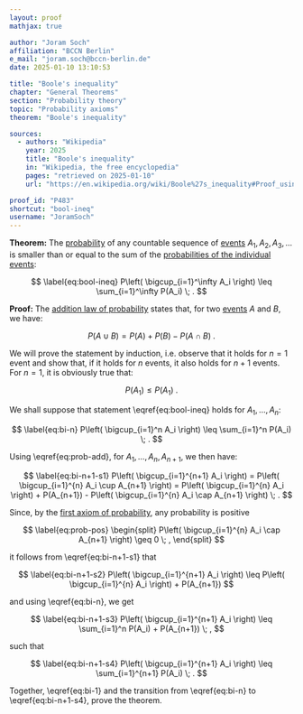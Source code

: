```yaml
---
layout: proof
mathjax: true

author: "Joram Soch"
affiliation: "BCCN Berlin"
e_mail: "joram.soch@bccn-berlin.de"
date: 2025-01-10 13:10:53

title: "Boole's inequality"
chapter: "General Theorems"
section: "Probability theory"
topic: "Probability axioms"
theorem: "Boole's inequality"

sources:
  - authors: "Wikipedia"
    year: 2025
    title: "Boole's inequality"
    in: "Wikipedia, the free encyclopedia"
    pages: "retrieved on 2025-01-10"
    url: "https://en.wikipedia.org/wiki/Boole%27s_inequality#Proof_using_induction"

proof_id: "P483"
shortcut: "bool-ineq"
username: "JoramSoch"
---
```



**Theorem:** The [probability](/D/prob) of any countable sequence of [events](/D/reve) $A_1, A_2, A_3, \ldots$ is smaller than or equal to the sum of the [probabilities of the individual events](/D/prob-ax):

$$ \label{eq:bool-ineq}
P\left( \bigcup_{i=1}^\infty A_i \right) \leq \sum_{i=1}^\infty P(A_i) \; .
$$


**Proof:** The [addition law of probability](/P/prob-add) states that, for two [events](/D/reve) $A$ and $B$, we have:

$$ \label{eq:prob-add}
P(A \cup B) = P(A) + P(B) - P(A \cap B) \; .
$$

We will prove the statement by induction, i.e. observe that it holds for $n=1$ event and show that, if it holds for $n$ events, it also holds for $n+1$ events. For $n=1$, it is obviously true that:

$$ \label{eq:bi-1}
P\left( A_1 \right) \leq P(A_1) \; .
$$

We shall suppose that statement \eqref{eq:bool-ineq} holds for $A_1, \ldots, A_n$:

$$ \label{eq:bi-n}
P\left( \bigcup_{i=1}^n A_i \right) \leq \sum_{i=1}^n P(A_i) \; .
$$

Using \eqref{eq:prob-add}, for $A_1, \ldots, A_n, A_{n+1}$, we then have:

$$ \label{eq:bi-n+1-s1}
  P\left( \bigcup_{i=1}^{n+1} A_i \right)
= P\left( \bigcup_{i=1}^{n} A_i \cup A_{n+1} \right)
= P\left( \bigcup_{i=1}^{n} A_i \right) + P(A_{n+1}) - P\left( \bigcup_{i=1}^{n} A_i \cap A_{n+1} \right) \; .
$$

Since, by the [first axiom of probability](/D/prob-ax), any probability is positive

$$ \label{eq:prob-pos}
\begin{split}
P\left( \bigcup_{i=1}^{n} A_i \cap A_{n+1} \right) \geq 0 \; ,
\end{split}
$$

it follows from \eqref{eq:bi-n+1-s1} that

$$ \label{eq:bi-n+1-s2}
P\left( \bigcup_{i=1}^{n+1} A_i \right) \leq P\left( \bigcup_{i=1}^{n} A_i \right) + P(A_{n+1})
$$

and using \eqref{eq:bi-n}, we get

$$ \label{eq:bi-n+1-s3}
P\left( \bigcup_{i=1}^{n+1} A_i \right) \leq \sum_{i=1}^n P(A_i) + P(A_{n+1}) \; ,
$$

such that

$$ \label{eq:bi-n+1-s4}
P\left( \bigcup_{i=1}^{n+1} A_i \right) \leq \sum_{i=1}^{n+1} P(A_i) \; .
$$

Together, \eqref{eq:bi-1} and the transition from \eqref{eq:bi-n} to \eqref{eq:bi-n+1-s4}, prove the theorem.